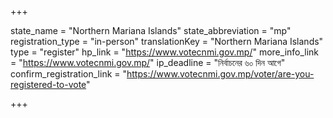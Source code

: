 +++

state_name = "Northern Mariana Islands"
state_abbreviation = "mp"
registration_type = "in-person"
translationKey = "Northern Mariana Islands"
type = "register"
hp_link = "https://www.votecnmi.gov.mp/"
more_info_link = "https://www.votecnmi.gov.mp/"
ip_deadline = "নির্বাচনের ৬০ দিন আগে"
confirm_registration_link = "https://www.votecnmi.gov.mp/voter/are-you-registered-to-vote"

+++